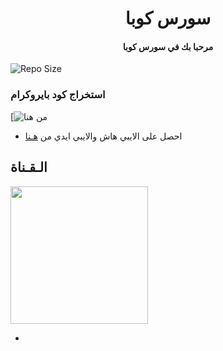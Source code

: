 <h1 align="center"><b> سورس كوبا </b></h1>

<h4 align="center"> مرحبا بك في سورس كوبا</h4>

![Repo Size](https://img.shields.io/github/repo-size/JMTHON-AR/JM-THON?&style=flat-square&logo=github)

### استخراج كود بايروكرام  ##

[![من هنا](https://replit.com/@dusho/cKuBa-Source#main%20(copy).py)

- احصل على الايبي هاش والايبي ايدي من  [هـنا](https://my.telegram.org/)    


## الـقـناة ##

   <a href="https://t.me/ckuba"><img src="https://img.shields.io/badge/Source%20Dev%3F-here-inactive?&style=plastic?&logo=telegram" width=220px></a></p>

 - 
